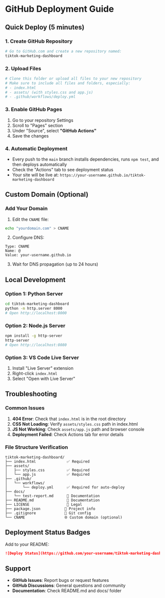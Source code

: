 # GitHub Deployment Guide

## Quick Deploy (5 minutes)

### 1. Create GitHub Repository
```bash
# Go to GitHub.com and create a new repository named:
tiktok-marketing-dashboard
```

### 2. Upload Files
```bash
# Clone this folder or upload all files to your new repository
# Make sure to include all files and folders, especially:
# - index.html
# - assets/ (with styles.css and app.js)
# - .github/workflows/deploy.yml
```

### 3. Enable GitHub Pages
1. Go to your repository Settings
2. Scroll to "Pages" section
3. Under "Source", select **"GitHub Actions"**
4. Save the changes

### 4. Automatic Deployment
- Every push to the `main` branch installs dependencies, runs `npm test`, and then deploys automatically
- Check the "Actions" tab to see deployment status
- Your site will be live at: `https://your-username.github.io/tiktok-marketing-dashboard`

## Custom Domain (Optional)

### Add Your Domain
1. Edit the `CNAME` file:
```bash
echo "yourdomain.com" > CNAME
```

2. Configure DNS:
```
Type: CNAME
Name: @
Value: your-username.github.io
```

3. Wait for DNS propagation (up to 24 hours)

## Local Development

### Option 1: Python Server
```bash
cd tiktok-marketing-dashboard
python -m http.server 8000
# Open http://localhost:8000
```

### Option 2: Node.js Server
```bash
npm install -g http-server
http-server
# Open http://localhost:8080
```

### Option 3: VS Code Live Server
1. Install "Live Server" extension
2. Right-click `index.html`
3. Select "Open with Live Server"

## Troubleshooting

### Common Issues
1. **404 Error**: Check that `index.html` is in the root directory
2. **CSS Not Loading**: Verify `assets/styles.css` path in index.html
3. **JS Not Working**: Check `assets/app.js` path and browser console
4. **Deployment Failed**: Check Actions tab for error details

### File Structure Verification
```
tiktok-marketing-dashboard/
├── index.html              ✅ Required
├── assets/
│   ├── styles.css          ✅ Required
│   └── app.js              ✅ Required
├── .github/
│   └── workflows/
│       └── deploy.yml      ✅ Required for auto-deploy
├── docs/
│   └── test-report.md      📄 Documentation
├── README.md               📄 Documentation
├── LICENSE                 📄 Legal
├── package.json           📄 Project info
├── .gitignore             🔧 Git config
└── CNAME                  🌐 Custom domain (optional)
```

## Deployment Status Badges

Add to your README:
```markdown
![Deploy Status](https://github.com/your-username/tiktok-marketing-dashboard/actions/workflows/deploy.yml/badge.svg)
```

## Support

- **GitHub Issues**: Report bugs or request features
- **GitHub Discussions**: General questions and community
- **Documentation**: Check README.md and docs/ folder
